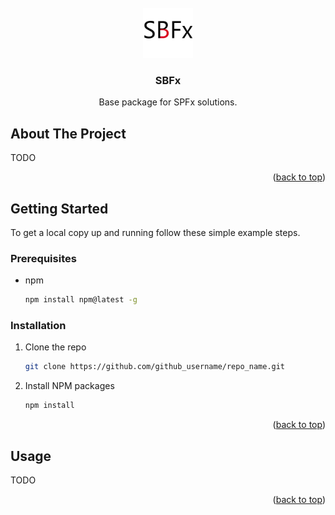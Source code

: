 

<div id="top"></div>


<!-- PROJECT LOGO -->
<br />
<div align="center">
  <a href="https://git.uptime.ee/SPTeam/SBFx">
    <img src="images/SBFx.png" alt="Logo" width="80" height="80">
  </a>

<h3 align="center">SBFx</h3>

  <p align="center">
    Base package for SPFx solutions.
  </p>
</div>

<!-- ABOUT THE PROJECT -->
## About The Project

TODO

<p align="right">(<a href="#top">back to top</a>)</p>


<!-- GETTING STARTED -->
## Getting Started

To get a local copy up and running follow these simple example steps.

### Prerequisites

* npm
  ```sh
  npm install npm@latest -g
  ```

### Installation

1. Clone the repo
   ```sh
   git clone https://github.com/github_username/repo_name.git
   ```
2. Install NPM packages
   ```sh
   npm install
   ```

<p align="right">(<a href="#top">back to top</a>)</p>



<!-- USAGE EXAMPLES -->
## Usage

TODO

<p align="right">(<a href="#top">back to top</a>)</p>
